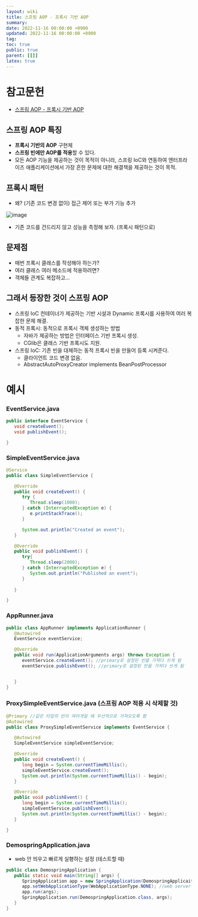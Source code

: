 ```yaml
---
layout: wiki
title: 스프링 AOP - 프록시 기반 AOP
summary:
date: 2022-11-16 00:00:00 +0900
updated: 2022-11-16 00:00:00 +0900
tag: 
toc: true
public: true
parent: [[]]
latex: true
---
```


# 참고문헌

- [스프링 AOP - 프록시 기반 AOP](https://www.inflearn.com/course/spring-framework_core/unit/15526)

## 스프링 AOP 특징
-  **프록시 기반의 AOP** 구현체
-  **스프링 빈에만 AOP를 적용**할 수 있다.
- 모든 AOP 기능을 제공하는 것이 목적이 아니라, 스프링 IoC와 연동하여 엔터프라이즈 애플리케이션에서 가장 흔한 문제에 대한 해결책을 제공하는 것이 목적.

## 프록시 패턴
- 왜? (기존 코드 변경 없이) 접근 제어 또는 부가 기능 추가

![image](https://user-images.githubusercontent.com/114462413/201974552-c36928cb-9105-4535-8e22-ade3424ae319.png)

- 기존 코드를 건드리지 않고 성능을 측정해 보자. (프록시 패턴으로)

## 문제점
- 매번 프록시 클래스를 작성해야 하는가?
- 여러 클래스 여러 메소드에 적용하려면?
- 객체들 관계도 복잡하고...

## 그래서 등장한 것이 스프링 AOP
- 스프링 IoC 컨테이너가 제공하는 기반 시설과 Dynamic 프록시를 사용하여 여러 복잡한 문제 해결.
- 동적 프록시: 동적으로 프록시 객체 생성하는 방법
   -  자바가 제공하는 방법은 인터페이스 기반 프록시 생성.
   - CGlib은 클래스 기반 프록시도 지원.
- 스프링 IoC: 기존 빈을 대체하는 동적 프록시 빈을 만들어 등록 시켜준다.
  - 클라이언트 코드 변경 없음.
  - AbstractAutoProxyCreator implements BeanPostProcessor



# 예시

### EventService.java
```java
public interface EventService {
   void createEvent();
   void publishEvent();

}

```

### SimpleEventService.java
```java
@Service
public class SimpleEventService {

   @Override
   public void createEvent() {
      try {
         Thread.sleep(1000);
      } catch (InterruptedException e) {
         e.printStackTrace();
      }

      System.out.println("Created an event");
   }

   @Override
   public void publishEvent() {
      try{
         Thread.sleep(2000);
      } catch (InterruptedException e) {
         System.out.println("Published an event");
      }
   
   }

}


```
### AppRunner.java
```java
public class AppRunner implements ApplicationRunner {
   @Autowired
   EventService eventService;

   @Override
   public void run(ApplicationArguments args) throws Exception {
      eventService.createEvent(); //primary로 설정된 빈을 가져다 쓰게 됨
      eventService.publishEvent(); //primary로 설정된 빈을 가져다 쓰게 됨


   }
}

```

### ProxySimpleEventService.java (스프링 AOP 적용 시 삭제할 것)
```java
@Primary //같은 타입의 빈이 여러개일 때 우선적으로 가져오도록 함
@Autowired
public class ProxySimpleEventService implements EventService {

   @Autowired
   SimpleEventService simpleEventService;

   @Override
   public void createEvent() {
      long begin = System.currentTimeMillis();
      simpleEventService.createEvent();
      System.out.println(System.currentTimeMillis() - begin);
   } 

   @Override
   public void publishEvent() {
      long begin = System.currentTimeMillis();
      simpleEventService.publishEvent();
      System.out.println(System.currentTimeMillis() - begin);
   }

}

```

### DemospringApplication.java

- web 안 띄우고 빠르게 실횅하는 설정 (테스트할 때)

```java
public class DemospringApplication {
   public static void main(String[] args) {
      SpringApplication app = new SpringApplication(DemospringApplicaiton.class);
      app.setWebApplicationType(WebApplicationType.NONE); //web server 실행 X
      app.run(args);
      SpringApplication.run(DemospringApplication.class, args);
   }
}

```